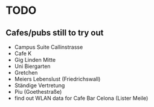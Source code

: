 # TODO

## Cafes/pubs still to try out

   * Campus Suite Callinstrasse
   * Cafe K
   * Gig Linden Mitte
   * Uni Biergarten
   * Gretchen
   * Meiers Lebenslust (Friedrichswall)
   * Ständige Vertretung
   * Piu (Goethestraße)
   * find out WLAN data for Cafe Bar Celona (Lister Meile)

